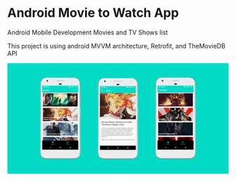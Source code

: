 # Android Movie to Watch App
Android Mobile Development Movies and TV Shows list

This project is using android MVVM architecture, Retrofit, and TheMovieDB API

![alt text](https://github.com/timtjahjadi/movie_to_watch/blob/master/repository-open-graph-template.png?raw=true)

